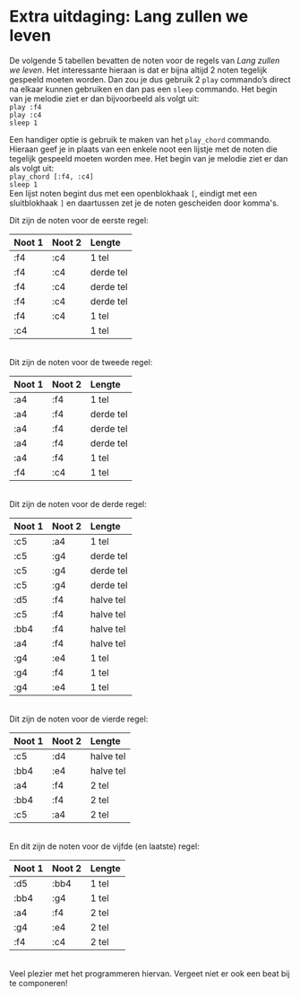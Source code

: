 # Extra uitdaging: Lang zullen we leven

De volgende 5 tabellen bevatten de noten voor de regels van *Lang zullen we leven*. Het interessante hieraan is dat er bijna altijd 2 noten tegelijk gespeeld moeten worden. Dan zou je dus gebruik 2 `play` commando’s direct na elkaar kunnen gebruiken en dan pas een `sleep` commando. Het begin van je melodie ziet er dan bijvoorbeeld als volgt uit:  
`play :f4`  
`play :c4`  
`sleep 1`

Een handiger optie is gebruik te maken van het `play_chord` commando. Hieraan geef je in plaats van een enkele noot een lijstje met de noten die tegelijk gespeeld moeten worden mee. Het begin van je melodie ziet er dan als volgt uit:  
`play_chord [:f4, :c4]`  
`sleep 1`  
Een lijst noten begint dus met een openblokhaak `[`, eindigt met een sluitblokhaak `]` en daartussen zet je de noten gescheiden door komma's.

Dit zijn de noten voor de eerste regel:

| **Noot 1** | **Noot 2** | **Lengte** |
|:---------- |:---------- |:---------- |
| :f4        | :c4        | 1 tel      |
| :f4        | :c4        | derde tel  |
| :f4        | :c4        | derde tel  |
| :f4        | :c4        | derde tel  |
| :f4        | :c4        | 1 tel      |
| :c4        |            | 1 tel      |  

<br/>
Dit zijn de noten voor de tweede regel:

| **Noot 1** | **Noot 2** | **Lengte** |
|:---------- |:---------- |:---------- |
| :a4        | :f4        | 1 tel      |
| :a4        | :f4        | derde tel  |
| :a4        | :f4        | derde tel  |
| :a4        | :f4        | derde tel  |
| :a4        | :f4        | 1 tel      |
| :f4        | :c4        | 1 tel      |  

<br/>
Dit zijn de noten voor de derde regel:

| **Noot 1** | **Noot 2** | **Lengte** |
|:---------- |:---------- |:---------- |
| :c5        | :a4        | 1 tel      |
| :c5        | :g4        | derde tel  |
| :c5        | :g4        | derde tel  |
| :c5        | :g4        | derde tel  |
| :d5        | :f4        | halve tel  |
| :c5        | :f4        | halve tel  |
| :bb4       | :f4        | halve tel  |
| :a4        | :f4        | halve tel  |
| :g4        | :e4        | 1 tel      |
| :g4        | :f4        | 1 tel      |
| :g4        | :e4        | 1 tel      |  

<br/>
Dit zijn de noten voor de vierde regel:

| **Noot 1** | **Noot 2** | **Lengte** |
|:---------- |:---------- |:---------- |
| :c5        | :d4        | halve tel  |
| :bb4       | :e4        | halve tel  |
| :a4        | :f4        | 2 tel      |
| :bb4       | :f4        | 2 tel      |
| :c5        | :a4        | 2 tel      |  

<br/>
En dit zijn de noten voor de vijfde (en laatste) regel:

| **Noot 1** | **Noot 2** | **Lengte** |
|:---------- |:---------- |:---------- |
| :d5        | :bb4       | 1 tel      |
| :bb4       | :g4        | 1 tel      |
| :a4        | :f4        | 2 tel      |
| :g4        | :e4        | 2 tel      |
| :f4        | :c4        | 2 tel      |  

<br/>
Veel plezier met het programmeren hiervan. Vergeet niet er ook een beat bij te componeren!
